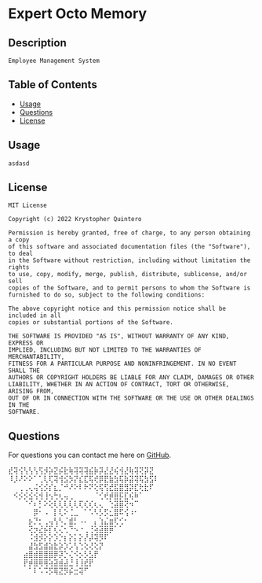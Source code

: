 # Expert Octo Memory
            
## Description 
    Employee Management System
            
## Table of Contents
            
 * [Usage](#usage)
 * [Questions](#questions)
 * [License](#license)
            
            
            
## Usage 
    asdasd
            
            
## License
    MIT License

    Copyright (c) 2022 Krystopher Quintero

    Permission is hereby granted, free of charge, to any person obtaining a copy
    of this software and associated documentation files (the "Software"), to deal
    in the Software without restriction, including without limitation the rights
    to use, copy, modify, merge, publish, distribute, sublicense, and/or sell
    copies of the Software, and to permit persons to whom the Software is
    furnished to do so, subject to the following conditions:

    The above copyright notice and this permission notice shall be included in all
    copies or substantial portions of the Software.

    THE SOFTWARE IS PROVIDED "AS IS", WITHOUT WARRANTY OF ANY KIND, EXPRESS OR
    IMPLIED, INCLUDING BUT NOT LIMITED TO THE WARRANTIES OF MERCHANTABILITY,
    FITNESS FOR A PARTICULAR PURPOSE AND NONINFRINGEMENT. IN NO EVENT SHALL THE
    AUTHORS OR COPYRIGHT HOLDERS BE LIABLE FOR ANY CLAIM, DAMAGES OR OTHER
    LIABILITY, WHETHER IN AN ACTION OF CONTRACT, TORT OR OTHERWISE, ARISING FROM,
    OUT OF OR IN CONNECTION WITH THE SOFTWARE OR THE USE OR OTHER DEALINGS IN THE
    SOFTWARE.    
            
            
  ## Questions
  For questions you can contact me here on [GitHub](https://github.com/KrystopherQ).
            
  ⣞⢽⢪⢣⢣⢣⢫⡺⡵⣝⡮⣗⢷⢽⢽⢽⣮⡷⡽⣜⣜⢮⢺⣜⢷⢽⢝⡽⣝ <br>
⠸⡸⠜⠕⠕⠁⢁⢇⢏⢽⢺⣪⡳⡝⣎⣏⢯⢞⡿⣟⣷⣳⢯⡷⣽⢽⢯⣳⣫⠇<br>
⠀⠀⢀⢀⢄⢬⢪⡪⡎⣆⡈⠚⠜⠕⠇⠗⠝⢕⢯⢫⣞⣯⣿⣻⡽⣏⢗⣗⠏⠀<br>
⠀⠪⡪⡪⣪⢪⢺⢸⢢⢓⢆⢤⢀⠀⠀⠀⠀⠈⢊⢞⡾⣿⡯⣏⢮⠷⠁⠀⠀<br>
⠀⠀⠀⠈⠊⠆⡃⠕⢕⢇⢇⢇⢇⢇⢏⢎⢎⢆⢄⠀⢑⣽⣿⢝⠲⠉⠀⠀⠀⠀<br>
⠀⠀⠀⠀⠀⡿⠂⠠⠀⡇⢇⠕⢈⣀⠀⠁⠡⠣⡣⡫⣂⣿⠯⢪⠰⠂⠀⠀⠀⠀<br>
⠀⠀⠀⠀⡦⡙⡂⢀⢤⢣⠣⡈⣾⡃⠠⠄⠀⡄⢱⣌⣶⢏⢊⠂⠀⠀⠀⠀⠀⠀<br>
⠀⠀⠀⠀⢝⡲⣜⡮⡏⢎⢌⢂⠙⠢⠐⢀⢘⢵⣽⣿⡿⠁⠁⠀⠀⠀⠀⠀⠀⠀<br>
⠀⠀⠀⠀⠨⣺⡺⡕⡕⡱⡑⡆⡕⡅⡕⡜⡼⢽⡻⠏⠀⠀⠀⠀⠀⠀⠀⠀⠀⠀<br>
⠀⠀⠀⠀⣼⣳⣫⣾⣵⣗⡵⡱⡡⢣⢑⢕⢜⢕⡝⠀⠀⠀⠀⠀⠀⠀⠀⠀⠀⠀<br>
⠀⠀⠀⣴⣿⣾⣿⣿⣿⡿⡽⡑⢌⠪⡢⡣⣣⡟⠀⠀⠀⠀⠀⠀⠀⠀⠀⠀⠀⠀<br>
⠀⠀⠀⡟⡾⣿⢿⢿⢵⣽⣾⣼⣘⢸⢸⣞⡟⠀⠀⠀⠀⠀⠀⠀⠀⠀⠀⠀⠀⠀<br>
⠀⠀⠀⠀⠁⠇⠡⠩⡫⢿⣝⡻⡮⣒⢽⠋⠀⠀⠀⠀⠀<br>
            
        